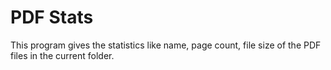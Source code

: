 PDF Stats
=========

This program gives the statistics like name, page count, file size of the PDF files in the current folder.

